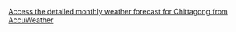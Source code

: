 [Access the detailed monthly weather forecast for Chittagong from AccuWeather](https://www.accuweather.com/en/bd/chittagong/27822/october-weather/27822)
```